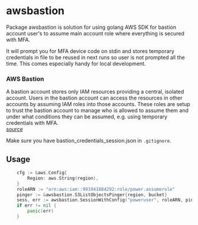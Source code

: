 # awsbastion
Package awsbastion is solution for using golang AWS SDK for bastion account user's to assume main account role
where everything is secured with MFA.

It will prompt you for MFA device code on stdin and stores temporary credentials in file to be reused in next
runs so user is not prompted all the time. This comes especially handy for local development.

### AWS Bastion
A bastion account stores only IAM resources providing a central, isolated account. Users in the bastion account
can access the resources in other accounts by assuming IAM roles into those accounts. These roles are setup to
trust the bastion account to manage who is allowed to assume them and under what conditions they can be assumed,
e.g. using temporary credentials with MFA.  
[source](https://engineering.coinbase.com/you-need-more-than-one-aws-account-aws-bastions-and-assume-role-23946c6dfde3)

Make sure you have bastion_credentials_session.json in `.gitignore`.

## Usage
```go
	cfg := &aws.Config{
		Region: aws.String(region),
	}
	roleARN := "arn:aws:iam::991941884292:role/power.assumerole"
	pinger := &awsbastion.S3ListObjectsPinger{region, bucket}
	sess, err := awsbastion.SessionWithConfig("poweruser", roleARN, pinger, cfg)
	if err != nil {
		panic(err)
	}
```
